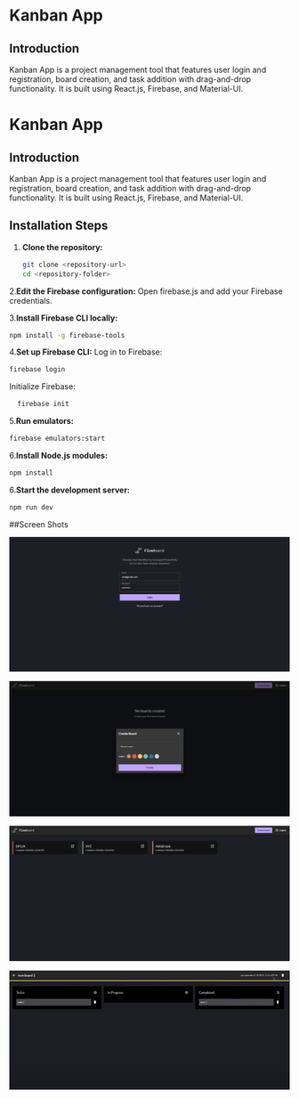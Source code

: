 # Kanban App

## Introduction

Kanban App is a project management tool that features user login and registration, board creation, and task addition with drag-and-drop functionality. It is built using React.js, Firebase, and Material-UI.

# Kanban App

## Introduction

Kanban App is a project management tool that features user login and registration, board creation, and task addition with drag-and-drop functionality. It is built using React.js, Firebase, and Material-UI.

## Installation Steps

1. **Clone the repository:**
   ```bash
   git clone <repository-url>
   cd <repository-folder>

2.**Edit the Firebase configuration:**
Open firebase.js and add your Firebase credentials.

3.**Install Firebase CLI locally:**
   ```bash
   npm install -g firebase-tools
   ```
4.**Set up Firebase CLI:**
Log in to Firebase:
   ```bash
   firebase login
   ```
Initialize Firebase:
 ```bash
   firebase init
   ```

5.**Run emulators:**
   ```bash
   firebase emulators:start
   ```

6.**Install Node.js modules:**
   ```bash
   npm install
   ```
6.**Start the development server:**
   ```bash
   npm run dev
   ```


##Screen Shots

![Login](https://github.com/AbhijitMotekar99/Kanban_App/blob/main/src/assets/Login.png)

![CreateBoard](https://github.com/AbhijitMotekar99/Kanban_App/blob/main/src/assets/Create%20board.png)

![Boards](https://github.com/AbhijitMotekar99/Kanban_App/blob/main/src/assets/Boards.png)

![BoardScreen](https://github.com/AbhijitMotekar99/Kanban_App/blob/main/src/assets/BoardScreen.png)




